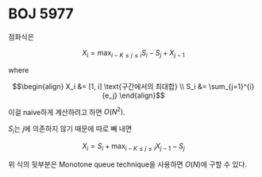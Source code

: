 # BOJ 5977

점화식은

$$
X_i = \max_{ i-K \le j \le i }{ S_i - S_{j} + X_{j-1} }
$$

where 

```math
\begin{align}
  X_i &= [1, i] \text{구간에서의 최대합} \\
  S_i &= \sum_{j=1}^{i}{e_j}
\end{align}
```

이걸 naive하게 계산하려고 하면 $O(N^2)$.

$S_i$는 $j$에 의존하지 않기 때문에 따로 빼 내면

$$
X_i = S_i + \max_{ i-K \le j \le i }{ X_{j-1} - S_{j} }
$$

위 식의 뒷부분은 Monotone queue technique을 사용하면 $O(N)$에 구할 수 있다.

